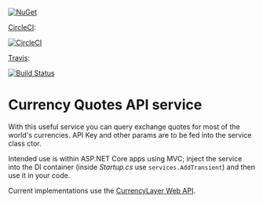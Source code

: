 [![NuGet](https://img.shields.io/nuget/v/GlitchedPolygons.Services.CurrencyQuotes.svg)](https://www.nuget.org/packages/GlitchedPolygons.Services.CurrencyQuotes) 

[CircleCI](http://circleci.com/):

[![CircleCI](https://circleci.com/gh/GlitchedPolygons/CurrencyQuotesService.svg?style=svg)](https://circleci.com/gh/GlitchedPolygons/CurrencyQuotesService)

[Travis](http://travis-ci.org/):

[![Build Status](https://travis-ci.org/GlitchedPolygons/CurrencyQuotesService.svg?branch=master)](https://travis-ci.org/GlitchedPolygons/CurrencyQuotesService)
# Currency Quotes API service
With this useful service you can query exchange quotes for most of the world's currencies.
API Key and other params are to be fed into the service class ctor. 

Intended use is within ASP.NET Core apps using MVC; inject the service into the DI container 
(inside _Startup.cs_ use `services.AddTransient`) and then use it in your code.

Current implementations use the [CurrencyLayer Web API](currencylayer.com).
